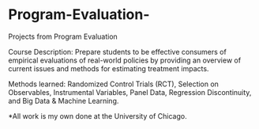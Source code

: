 # Program-Evaluation-
Projects from Program Evaluation 

Course Description: Prepare students to be effective consumers of empirical evaluations of real-world policies by providing an overview of current issues and methods for estimating treatment impacts. 

Methods learned: Randomized Control Trials (RCT), Selection on Observables, Instrumental Variables, Panel Data, Regression Discontinuity, and Big Data & Machine Learning. 

*All work is my own done at the University of Chicago. 
